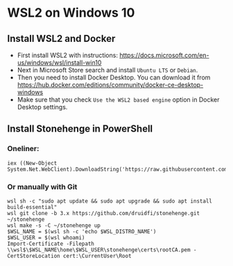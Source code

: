 # WSL2 on Windows 10

## Install WSL2 and Docker

- First install WSL2 with instructions: https://docs.microsoft.com/en-us/windows/wsl/install-win10
- Next in Microsoft Store search and install `Ubuntu LTS` or `Debian`.
- Then you need to install Docker Desktop. You can download it from https://hub.docker.com/editions/community/docker-ce-desktop-windows
- Make sure that you check `Use the WSL2 based engine` option in Docker Desktop settings.

## Install Stonehenge in PowerShell

### Oneliner:

```
iex ((New-Object System.Net.WebClient).DownloadString('https://raw.githubusercontent.com/druidfi/stonehenge/3.x/install.ps1'))
```

### Or manually with Git

```
wsl sh -c "sudo apt update && sudo apt upgrade && sudo apt install build-essential"
wsl git clone -b 3.x https://github.com/druidfi/stonehenge.git ~/stonehenge
wsl make -s -C ~/stonehenge up
$WSL_NAME = $(wsl sh -c 'echo $WSL_DISTRO_NAME')
$WSL_USER = $(wsl whoami)
Import-Certificate -Filepath \\wsl$\$WSL_NAME\home\$WSL_USER\stonehenge\certs\rootCA.pem -CertStoreLocation cert:\CurrentUser\Root
```
